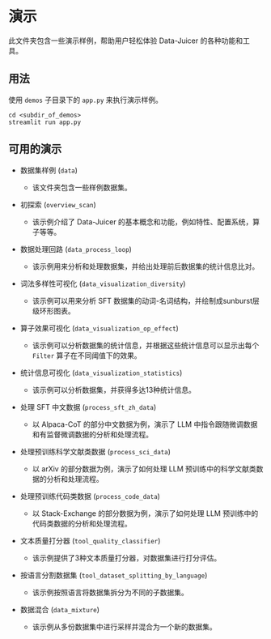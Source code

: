 # 演示

此文件夹包含一些演示样例，帮助用户轻松体验 Data-Juicer 的各种功能和工具。

## 用法

使用 `demos` 子目录下的 `app.py` 来执行演示样例。

```shell
cd <subdir_of_demos>
streamlit run app.py
```

## 可用的演示

- 数据集样例 (`data`)
  - 该文件夹包含一些样例数据集。

- 初探索 (`overview_scan`)
  - 该示例介绍了 Data-Juicer 的基本概念和功能，例如特性、配置系统，算子等等。

- 数据处理回路 (`data_process_loop`)
  - 该示例用来分析和处理数据集，并给出处理前后数据集的统计信息比对。

- 词法多样性可视化 (`data_visualization_diversity`)
  - 该示例可以用来分析 SFT 数据集的动词-名词结构，并绘制成sunburst层级环形图表。

- 算子效果可视化 (`data_visualization_op_effect`)
  - 该示例可以分析数据集的统计信息，并根据这些统计信息可以显示出每个 `Filter` 算子在不同阈值下的效果。

- 统计信息可视化 (`data_visualization_statistics`)
  - 该示例可以分析数据集，并获得多达13种统计信息。

- 处理 SFT 中文数据 (`process_sft_zh_data`)
  - 以 Alpaca-CoT 的部分中文数据为例，演示了 LLM 中指令跟随微调数据和有监督微调数据的分析和处理流程。

- 处理预训练科学文献类数据 (`process_sci_data`)
  - 以 arXiv 的部分数据为例，演示了如何处理 LLM 预训练中的科学文献类数据的分析和处理流程。

- 处理预训练代码类数据 (`process_code_data`)
  - 以 Stack-Exchange 的部分数据为例，演示了如何处理 LLM 预训练中的代码类数据的分析和处理流程。

- 文本质量打分器 (`tool_quality_classifier`)
  - 该示例提供了3种文本质量打分器，对数据集进行打分评估。

- 按语言分割数据集 (`tool_dataset_splitting_by_language`)
  - 该示例按照语言将数据集拆分为不同的子数据集。

- 数据混合 (`data_mixture`)
  - 该示例从多份数据集中进行采样并混合为一个新的数据集。